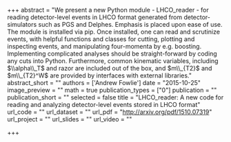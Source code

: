 +++
abstract = "We present a new Python module - LHCO_reader - for reading detector-level events in LHCO format generated from detector-simulators such as PGS and Delphes. Emphasis is placed upon ease of use. The module is installed via pip. Once installed, one can read and scrutinize events, with helpful functions and classes for cutting, plotting and inspecting events, and manipulating four-momenta by e.g. boosting. Implementing complicated analyses should be straight-forward by coding any cuts into Python. Furthermore, common kinematic variables, including $\\alpha\\_T$ and razor are included out of the box, and $m\\_{T2}$ and $m\\_{T2}^W$ are provided by interfaces with external libraries."
abstract_short = ""
authors = ['Andrew Fowlie']
date = "2015-10-25"
image_preview = ""
math = true
publication_types = ["0"]
publication = ""
publication_short = ""
selected = false
title = "LHCO_reader: A new code for reading and analyzing detector-level events  stored in LHCO format"
url_code = ""
url_dataset = ""
url_pdf = "http://arxiv.org/pdf/1510.07319"
url_project = ""
url_slides = ""
url_video = ""

+++

